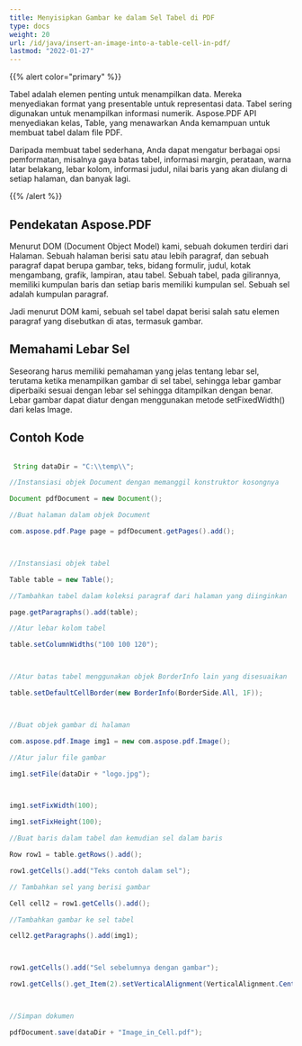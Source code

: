 ```yaml
---
title: Menyisipkan Gambar ke dalam Sel Tabel di PDF
type: docs
weight: 20
url: /id/java/insert-an-image-into-a-table-cell-in-pdf/
lastmod: "2022-01-27"
---
```


{{% alert color="primary" %}}

Tabel adalah elemen penting untuk menampilkan data. Mereka menyediakan format yang presentable untuk representasi data. Tabel sering digunakan untuk menampilkan informasi numerik. Aspose.PDF API menyediakan kelas, Table, yang menawarkan Anda kemampuan untuk membuat tabel dalam file PDF.

Daripada membuat tabel sederhana, Anda dapat mengatur berbagai opsi pemformatan, misalnya gaya batas tabel, informasi margin, perataan, warna latar belakang, lebar kolom, informasi judul, nilai baris yang akan diulang di setiap halaman, dan banyak lagi.

{{% /alert %}}

## Pendekatan Aspose.PDF

Menurut DOM (Document Object Model) kami, sebuah dokumen terdiri dari Halaman.
 Sebuah halaman berisi satu atau lebih paragraf, dan sebuah paragraf dapat berupa gambar, teks, bidang formulir, judul, kotak mengambang, grafik, lampiran, atau tabel. Sebuah tabel, pada gilirannya, memiliki kumpulan baris dan setiap baris memiliki kumpulan sel. Sebuah sel adalah kumpulan paragraf.

Jadi menurut DOM kami, sebuah sel tabel dapat berisi salah satu elemen paragraf yang disebutkan di atas, termasuk gambar.

## Memahami Lebar Sel

Seseorang harus memiliki pemahaman yang jelas tentang lebar sel, terutama ketika menampilkan gambar di sel tabel, sehingga lebar gambar diperbaiki sesuai dengan lebar sel sehingga ditampilkan dengan benar. Lebar gambar dapat diatur dengan menggunakan metode setFixedWidth() dari kelas Image.

## Contoh Kode

```java

 String dataDir = "C:\\temp\\";

//Instansiasi objek Document dengan memanggil konstruktor kosongnya

Document pdfDocument = new Document();

//Buat halaman dalam objek Document

com.aspose.pdf.Page page = pdfDocument.getPages().add();



//Instansiasi objek tabel

Table table = new Table();

//Tambahkan tabel dalam koleksi paragraf dari halaman yang diinginkan

page.getParagraphs().add(table);

//Atur lebar kolom tabel

table.setColumnWidths("100 100 120");



//Atur batas tabel menggunakan objek BorderInfo lain yang disesuaikan

table.setDefaultCellBorder(new BorderInfo(BorderSide.All, 1F));



//Buat objek gambar di halaman

com.aspose.pdf.Image img1 = new com.aspose.pdf.Image();

//Atur jalur file gambar

img1.setFile(dataDir + "logo.jpg");



img1.setFixWidth(100);

img1.setFixHeight(100);

//Buat baris dalam tabel dan kemudian sel dalam baris

Row row1 = table.getRows().add();

row1.getCells().add("Teks contoh dalam sel");

// Tambahkan sel yang berisi gambar

Cell cell2 = row1.getCells().add();

//Tambahkan gambar ke sel tabel

cell2.getParagraphs().add(img1);



row1.getCells().add("Sel sebelumnya dengan gambar");

row1.getCells().get_Item(2).setVerticalAlignment(VerticalAlignment.Center);



//Simpan dokumen

pdfDocument.save(dataDir + "Image_in_Cell.pdf");    

```